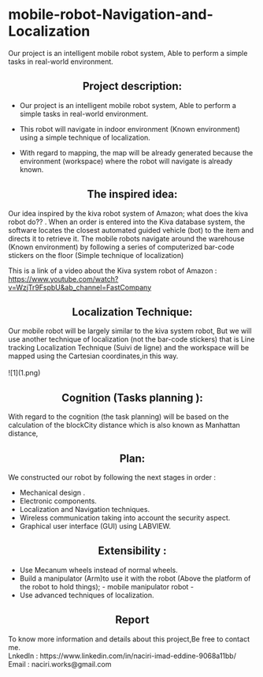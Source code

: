 # mobile-robot-Navigation-and-Localization
Our project is an intelligent mobile robot system, Able to perform a simple tasks in  real-world environment. 

<h2 align="center">Project description:</h2>

* Our project is an intelligent mobile robot system, Able to perform a simple tasks in real-world environment. 

* This robot will navigate in indoor environment (Known environment) using a simple technique of localization.

* With regard to mapping, the map will be already generated because the environment (workspace) where the robot will navigate is already known.

<h2 align="center">The inspired idea:</h2>

Our idea inspired by the kiva robot system of Amazon; what does the kiva robot do?? .
When an order is entered into the Kiva database system, the software locates the 
closest automated guided vehicle (bot) to the item and directs it to retrieve it. The 
mobile robots navigate around the warehouse (Known environment) by following a 
series of computerized bar-code stickers on the floor (Simple technique of 
localization)

This is a link of a video about the Kiva system robot of Amazon : https://www.youtube.com/watch?v=WzjTr9FspbU&ab_channel=FastCompany

<h2 align="center">Localization Technique:</h2>
Our mobile robot will be largely similar to the kiva system robot, But we will use another technique of localization (not the bar-code stickers) that is Line tracking 
Localization Technique (Suivi de ligne) and the workspace will be mapped using the Cartesian coordinates,in this way.<br />
<br />
![1](1.png)



<h2 align="center">Cognition (Tasks planning ):</h2>
With regard to the cognition (the task planning) will be based on the calculation of the blockCity distance which is also known as Manhattan distance,

<h2 align="center">Plan:</h2>
We constructed our robot by following the next stages in order :

* Mechanical design .
* Electronic components.
* Localization and Navigation techniques.
* Wireless communication taking into account the security aspect.
* Graphical user interface (GUI) using LABVIEW.

<h2 align="center">Extensibility :</h2>

* Use Mecanum wheels instead of normal wheels. 
* Build a manipulator (Arm)to use it with the robot (Above the platform of the robot to hold things); - mobile manipulator robot -
* Use advanced techniques of localization.

<h2 align="center">Report</h2>
To know more information and details about this project,Be free to contact me.<br />
LnkedIn : https://www.linkedin.com/in/naciri-imad-eddine-9068a11bb/<br />
Email : naciri.works@gmail.com
